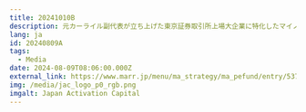 ```yaml
---
title: 20241010B
description: 元カーライル副代表が立ち上げた東京証券取引所上場大企業に特化したマイノリティ投資ファンドの狙い
lang: ja
id: 20240809A
tags:
  - Media
date: 2024-08-09T08:06:00.000Z
external_link: https://www.marr.jp/menu/ma_strategy/ma_pefund/entry/53723/
img: /media/jac_logo_p0_rgb.png
imgalt: Japan Activation Capital
---
```

